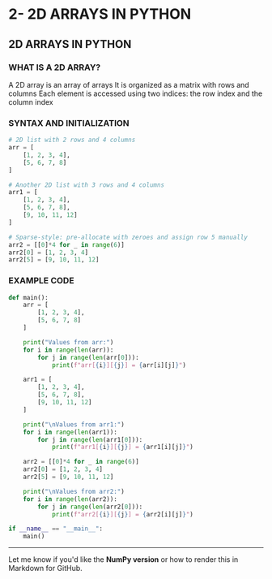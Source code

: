 # 2- 2D ARRAYS IN PYTHON

## 2D ARRAYS IN PYTHON

### WHAT IS A 2D ARRAY?

A 2D array is an array of arrays
It is organized as a matrix with rows and columns
Each element is accessed using two indices: the row index and the column index

### SYNTAX AND INITIALIZATION

```python
# 2D list with 2 rows and 4 columns
arr = [
    [1, 2, 3, 4],
    [5, 6, 7, 8]
]

# Another 2D list with 3 rows and 4 columns
arr1 = [
    [1, 2, 3, 4],
    [5, 6, 7, 8],
    [9, 10, 11, 12]
]

# Sparse-style: pre-allocate with zeroes and assign row 5 manually
arr2 = [[0]*4 for _ in range(6)]
arr2[0] = [1, 2, 3, 4]
arr2[5] = [9, 10, 11, 12]

```

### EXAMPLE CODE

```python
def main():
    arr = [
        [1, 2, 3, 4],
        [5, 6, 7, 8]
    ]

    print("Values from arr:")
    for i in range(len(arr)):
        for j in range(len(arr[0])):
            print(f"arr[{i}][{j}] = {arr[i][j]}")

    arr1 = [
        [1, 2, 3, 4],
        [5, 6, 7, 8],
        [9, 10, 11, 12]
    ]

    print("\nValues from arr1:")
    for i in range(len(arr1)):
        for j in range(len(arr1[0])):
            print(f"arr1[{i}][{j}] = {arr1[i][j]}")

    arr2 = [[0]*4 for _ in range(6)]
    arr2[0] = [1, 2, 3, 4]
    arr2[5] = [9, 10, 11, 12]

    print("\nValues from arr2:")
    for i in range(len(arr2)):
        for j in range(len(arr2[0])):
            print(f"arr2[{i}][{j}] = {arr2[i][j]}")

if __name__ == "__main__":
    main()

```

---

Let me know if you'd like the **NumPy version** or how to render this in Markdown for GitHub.

